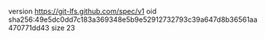 version https://git-lfs.github.com/spec/v1
oid sha256:49e5dc0dd7c183a369348e5b9e52912732793c39a647d8b36561aa470771dd43
size 23
